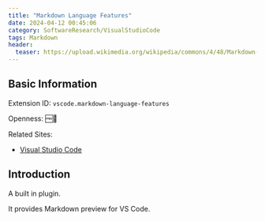 ```yaml
---
title: "Markdown Language Features"
date: 2024-04-12 00:45:06
category: SoftwareResearch/VisualStudioCode
tags: Markdown
header:
  teaser: https://upload.wikimedia.org/wikipedia/commons/4/48/Markdown-mark.svg
---
```


## Basic Information

Extension ID: `vscode.markdown-language-features`

Openness: 🆓📖

Related Sites:

* [Visual Studio Code](https://code.visualstudio.com/)

## Introduction

A built in plugin.

It provides Markdown preview for VS Code.
